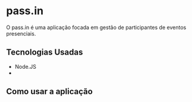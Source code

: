 # pass.in
O pass.in é uma aplicação focada em gestão de participantes de eventos presenciais.
## Tecnologias Usadas
- Node.JS
- 
## Como usar a aplicação